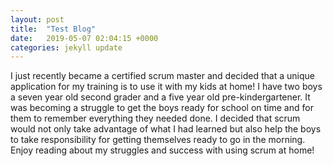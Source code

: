 ```yaml
---
layout: post
title:  "Test Blog"
date:   2019-05-07 02:04:15 +0000
categories: jekyll update
---
```

I just recently became a certified scrum master and decided that a unique application for my training is to use it with my kids at home! I have two boys a seven year old second grader and a five year old pre-kindergartener. It was becoming a struggle to get the boys ready for school on time and for them to remember everything they needed done. I decided that scrum would not only take advantage of what I had learned but also help the boys to take responsibility for getting themselves ready to go in the morning. Enjoy reading about
my struggles and success with using scrum at home!

[jekyll-docs]: https://jekyllrb.com/docs/home
[jekyll-gh]:   https://github.com/jekyll/jekyll
[jekyll-talk]: https://talk.jekyllrb.com/
